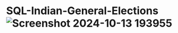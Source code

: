 # SQL-Indian-General-Elections![Screenshot 2024-10-13 193955](https://github.com/user-attachments/assets/0004f1bf-54b3-460f-9537-321ee9eb6e5e)
